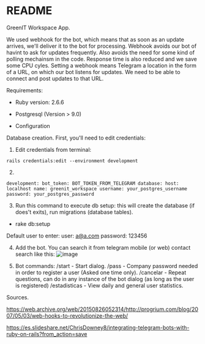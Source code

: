 # README

GreenIT Workspace App.

We used webhook for the bot, which means that as soon as an update arrives, we'll deliver it to the bot for processing.
Webhook avoids our bot of havint to ask for updates frequently. Also avoids the need for some kind of polling mechainsm in the code.
Response time is also reduced and we save some CPU cyles.
Setting a webhook means Telegram a location in the form of a URL, on which our bot listens for updates.
We need to be able to connect and post updates to that URL.


Requirements:

* Ruby version: 2.6.6

* Postgresql (Version > 9.0)

* Configuration


Database creation. First, you'll need to edit credentials:

1) Edit credentials from terminal:

`
rails credentials:edit --environment development
`

2)

`
development:
  bot_token: BOT_TOKEN_FROM_TELEGRAM
  database:
    host: localhost
    name: greenit_workspace
    username: your_postgres_username
    password: your_postgres_password
`

3) Run this command to execute db setup: this will create the database (if does't exits), run migrations (database tables).

- rake db:setup

Default user to enter:
user: a@a.com
password: 123456

4) Add the bot. You can search it from telegram mobile (or web) contact search like this:
![image](https://drive.google.com/uc?export=view&id=1ipwwoQUF0ndTRV6PcMmvzYDXgoPBK6R6)

5) Bot commands:
/start - Start dialog.
/pass - Company password needed in order to register a user (Asked one time only).
/cancelar - Repeat questions, can do in any instance of the bot dialog (as long as the user is registered)
/estadisticas - View daily and general user statistics.

Sources.

https://web.archive.org/web/20150826052314/http://progrium.com/blog/2007/05/03/web-hooks-to-revolutionize-the-web/

https://es.slideshare.net/ChrisDowney8/integrating-telegram-bots-with-ruby-on-rails?from_action=save
